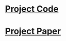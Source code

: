 # [Project Code](https://colab.research.google.com/drive/1qLL2qzYT4gc2MX1Lz6gnlz4nkE814ewG?usp=sharing)

# [Project Paper](https://drive.google.com/file/d/15YhQjXO9A0ZnDlymA5VT5K_2ysIh-OSs/view?usp=sharing)
